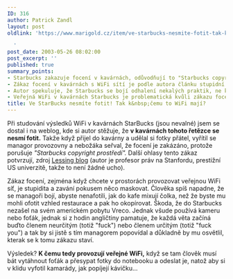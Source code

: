 ```yaml
---
ID: 316
author: Patrick Zandl
layout: post
oldlink: 'https://www.marigold.cz/item/ve-starbucks-nesmite-fotit-tak-k-cemu-to-wifi-maji

  '
post_date: 2003-05-26 08:02:00
post_excerpt: ''
published: true
summary_points:
- Starbucks zakazuje focení v kavárnách, odůvodňují to "Starbucks copyright prostředí".
- Zákaz focení v kavárnách s WiFi sítí je podle autora článku stupidní.
- Autor spekuluje, že Starbucks se bojí odhalení nekalých praktik, ne kopírování designu.
- Veřejná WiFi v kavárnách Starbucks je problematická kvůli zákazu focení.
title: Ve StarBucks nesmíte fotit! Tak k&nbsp;čemu to WiFi mají?
---
```


<p>
Při studování výsledků WiFi v kavárnách StarBucks (jsou nevalné) jsem se dostal i na weblog, kde si autor stěžuje, že <STRONG>v kavárnách tohoto řetězce se nesmí fotit.</STRONG> Takže když přijel do kavárny a udělal si fotky přátel, vyřítil se managor provozovny a nebožáka seřval, že focení je zakázáno, protože porušuje <EM>"Starbucks copyright prostředí".</EM> Další ohlasy tento zákaz potvrzují, zdroj <A href="http://cyberlaw.stanford.edu/lessig/blog/archives/2003_05.shtml#001223" target=_blank>Lessing blog</A> (autor je profesor práv na Stanfordu, prestižní US univerzitě, takže to není žádné ucho).</p>

<p>
Zákaz focení, zejména když chcete v prostorách provozovat veřejnou WiFi síť, je stupidita a zavání pokusem něco maskovat. Člověka spíš napadne, že se managoři bojí, abyste nenafotili, jak do kafe mixují čolka, než že byste mu mohli ofotit vzhled restaurace a pak ho okopírovat. Škoda, že do Starbucks nezašel na svém americkém pobytu Vreco. Jednak všude používá kameru nebo foťák, jednak si z hodin angličtiny pamatuje, že každá věta začíná buďto členem neurčitým (totiž "fuck") nebo členem určitým (totiž "fuck you") a tak by si jistě s tím managorem popovídal a důkladně by mu osvětlil, kterak se k tomu zákazu staví. </p>

<p>
Výsledek? <STRONG>K čemu tedy provozují veřejné WiFi,</STRONG> když se tam člověk musí bát vytáhnout foťák a přesypat fotky do notebooku a odeslat je, natož aby si v klidu vyfotil kamarády, jak popíjejí kávičku...</p>